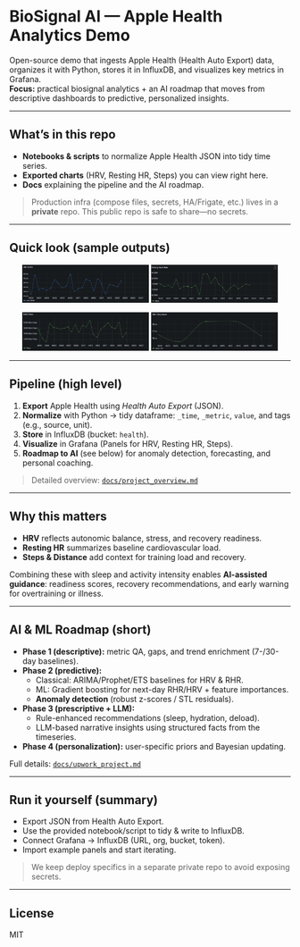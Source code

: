 # BioSignal AI — Apple Health Analytics Demo

Open-source demo that ingests Apple Health (Health Auto Export) data, organizes it with Python, stores it in InfluxDB, and visualizes key metrics in Grafana.  
**Focus:** practical biosignal analytics + an AI roadmap that moves from descriptive dashboards to predictive, personalized insights.

---

## What’s in this repo
- **Notebooks & scripts** to normalize Apple Health JSON into tidy time series.
- **Exported charts** (HRV, Resting HR, Steps) you can view right here.
- **Docs** explaining the pipeline and the AI roadmap.

> Production infra (compose files, secrets, HA/Frigate, etc.) lives in a **private** repo. This public repo is safe to share—no secrets.

---

## Quick look (sample outputs)

<p align="center">
  <img src="assets/HRV_SDNN.png" width="45%" />
  <img src="assets/Resting_Heart_Rate.png" width="45%" />
</p>
<p align="center">
  <img src="assets/Daily_Steps.png" width="45%" />
  <img src="assets/HRV_7_Dsy_Mean.png" width="45%" />
</p>

---

## Pipeline (high level)

1. **Export** Apple Health using *Health Auto Export* (JSON).
2. **Normalize** with Python → tidy dataframe: `_time`, `_metric`, `value`, and tags (e.g., source, unit).
3. **Store** in InfluxDB (bucket: `health`).
4. **Visualize** in Grafana (Panels for HRV, Resting HR, Steps).
5. **Roadmap to AI** (see below) for anomaly detection, forecasting, and personal coaching.

> Detailed overview: [`docs/project_overview.md`](docs/project_overview.md)

---

## Why this matters
- **HRV** reflects autonomic balance, stress, and recovery readiness.
- **Resting HR** summarizes baseline cardiovascular load.
- **Steps & Distance** add context for training load and recovery.

Combining these with sleep and activity intensity enables **AI-assisted guidance**: readiness scores, recovery recommendations, and early warning for overtraining or illness.

---

## AI & ML Roadmap (short)
- **Phase 1 (descriptive):** metric QA, gaps, and trend enrichment (7-/30-day baselines).
- **Phase 2 (predictive):** 
  - Classical: ARIMA/Prophet/ETS baselines for HRV & RHR.
  - ML: Gradient boosting for next-day RHR/HRV + feature importances.
  - **Anomaly detection** (robust z-scores / STL residuals).
- **Phase 3 (prescriptive + LLM):**
  - Rule-enhanced recommendations (sleep, hydration, deload).
  - LLM-based narrative insights using structured facts from the timeseries.
- **Phase 4 (personalization):** user-specific priors and Bayesian updating.

Full details: [`docs/upwork_project.md`](docs/upwork_project.md)

---

## Run it yourself (summary)
- Export JSON from Health Auto Export.
- Use the provided notebook/script to tidy & write to InfluxDB.
- Connect Grafana → InfluxDB (URL, org, bucket, token).
- Import example panels and start iterating.

> We keep deploy specifics in a separate private repo to avoid exposing secrets.

---

## License
MIT
